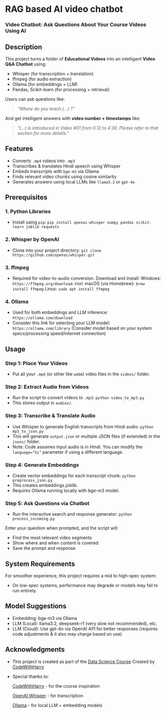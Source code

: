 # RAG based AI video chatbot

### Video Chatbot: Ask Questions About Your Course Videos Using AI

## Description

This project turns a folder of **Educational Videos** into an intelligent **Video Q&A Chatbot** using:

- Whisper (for transcription + translation)
- ffmpeg (for audio extraction)
- Ollama (for embeddings + LLM)
- Pandas, Scikit-learn (for processing + retrieval)

Users can ask questions like:
> _"Where do you teach (...) ?"_

And get intelligent answers with **video number + timestamps** like:  
> _"(...) is introduced in Video #01 from 0:12 to 4:30. Please refer to that section for more details."_

## Features

- Converts `.mp4` videos into `.mp3`
- Transcribes & translates Hindi speech using Whisper
- Embeds transcripts with `bge-m3` via Ollama
- Finds relevant video chunks using cosine similarity
- Generates answers using local LLMs like `llama3.2` or `gpt-4o`

## Prerequisites

### 1. Python Libraries

- Install using `pip`: `pip install openai-whisper numpy pandas scikit-learn joblib requests`

### 2. Whisper by OpenAI

- Clone into your project directory: `git clone https://github.com/openai/whisper.git`

### 3. ffmpeg

- Required for video-to-audio conversion. Download and install:
Windows: `https://ffmpeg.org/download.html`
macOS (via Homebrew): `brew install ffmpeg`
Linux: `sudo apt install ffmpeg`

### 4. Ollama

- Used for both embeddings and LLM inference: `https://ollama.com/download`
- Consider this link for selecting your LLM model: `https://ollama.com/library`
(Consider model based on your system specs/processing speed/internet connection)

## Usage

### Step 1: Place Your Videos

- Put all your `.mp4` (or other like `webm`) video files in the `videos/` folder.

### Step 2: Extract Audio from Videos

- Run the script to convert videos to `.mp3`:
`python video_to_mp3.py`
- This stores output in `audios/`.

### Step 3: Transcribe & Translate Audio

- Use Whisper to generate English transcripts from Hindi audio:
`python mp3_to_json.py`
- This will generate `output.json` or multiple JSON files (if extended) in the `jsons/` folder.
- Note: Code assumes input audio is in Hindi. You can modify the `language="hi"` parameter if using a different language.

### Step 4: Generate Embeddings

- Create vector embeddings for each transcript chunk:
`python preprocess_json.py`
- This creates embeddings.joblib.
- Requires Ollama running locally with bge-m3 model.

### Step 5: Ask Questions via Chatbot

- Run the interactive search and response generator:
`python process_incoming.py`

Enter your question when prompted, and the script will:

- Find the most relevant video segments
- Show where and when content is covered
- Save the prompt and response

## System Requirements

For smoother experience, this project requires a mid to high-spec system:

- On low-spec systems, performance may degrade or models may fail to run entirely.

## Model Suggestions

- Embedding: bge-m3 via Ollama
- LLM (Local): llama3.2, deepseek-r1 (very slow not recommended), etc.
- LLM (Cloud): Use gpt-4o via OpenAI API for better responses (requires code adjustments & it also may charge based on use)

## Acknowledgments

- This project is created as part of the [Data Science Course](https://www.codewithharry.com/courses/the-ultimate-job-ready-data-science-course) Created by [CodeWithHarry](https://www.youtube.com/@CodeWithHarry)
- Special thanks to:

    [CodeWithHarry](https://www.youtube.com/@CodeWithHarry) - for the course inspiration

    [OpenAI Whisper](https://github.com/openai/whisper) - for transcription

    [Ollama](https://ollama.com/) - for local LLM + embedding models
